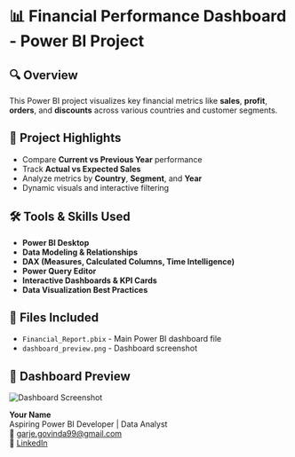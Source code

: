 # 📊 Financial Performance Dashboard - Power BI Project

## 🔍 Overview
This Power BI project visualizes key financial metrics like **sales**, **profit**, **orders**, and **discounts** across various countries and customer segments.

## 🧠 Project Highlights
- Compare **Current vs Previous Year** performance
- Track **Actual vs Expected Sales**
- Analyze metrics by **Country**, **Segment**, and **Year**
- Dynamic visuals and interactive filtering

## 🛠️ Tools & Skills Used
- **Power BI Desktop**
- **Data Modeling & Relationships**
- **DAX (Measures, Calculated Columns, Time Intelligence)**
- **Power Query Editor**
- **Interactive Dashboards & KPI Cards**
- **Data Visualization Best Practices**

## 📁 Files Included
- `Financial_Report.pbix` - Main Power BI dashboard file
- `dashboard_preview.png` - Dashboard screenshot

## 📸 Dashboard Preview

![Dashboard Screenshot](dashboard_preview.png)

**Your Name**  
Aspiring Power BI Developer | Data Analyst  
📧 garje.govinda99@gmail.com  
🔗 [LinkedIn](https://www.linkedin.com/in/govinda99/)

